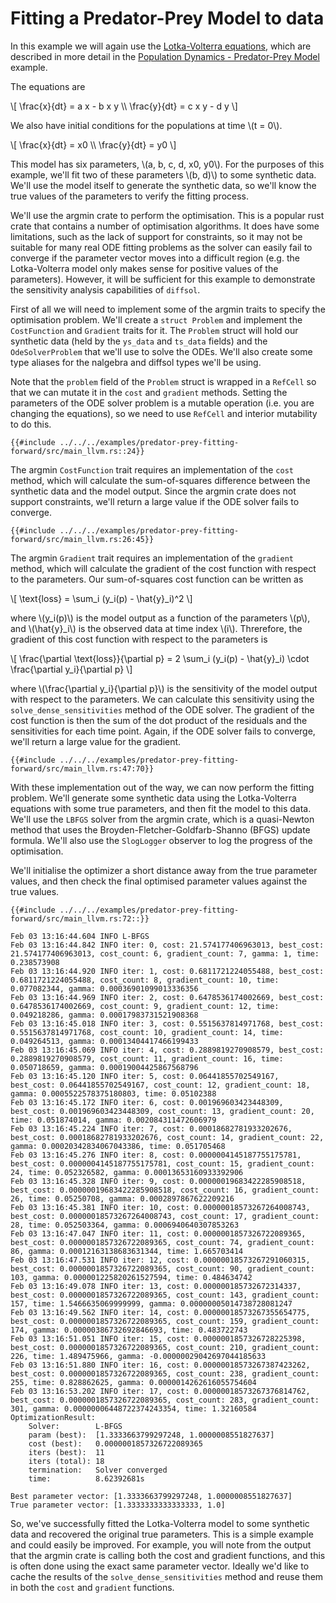 # Fitting a Predator-Prey Model to data

In this example we will again use the [Lotka-Volterra equations](https://en.wikipedia.org/wiki/Lotka%E2%80%93Volterra_equations), which are described in more detail in the [Population Dynamics - Predator-Prey Model](./population_dynamics.md) example. 

The equations are

\\[
\frac{x}{dt} = a x - b x y \\\\
\frac{y}{dt} = c x y - d y
\\]


We also have initial conditions for the populations at time \\(t = 0\\).

\\[
\frac{x}{dt} = x0 \\\\
\frac{y}{dt} = y0
\\]

This model has six parameters, \\(a, b, c, d, x0, y0\\). For the purposes of this example, we'll fit two of these parameters \\(b, d)\\) to some synthetic data. We'll use the model itself to generate the synthetic data, so we'll know the true values of the parameters to verify the fitting process.

We'll use the argmin crate to perform the optimisation. This is a popular rust crate that contains a number of optimisation algorithms. It does have some limitations, such as the lack of support for constraints, so it may not be suitable for many real ODE fitting problems as the solver can easily fail to converge if the parameter vector moves into a difficult region (e.g. the Lotka-Volterra model only makes sense for positive values of the parameters). However, it will be sufficient for this example to demonstrate the sensitivity analysis capabilities of `diffsol`.

First of all we will need to implement some of the argmin traits to specify the optimisation problem. We'll create a `struct Problem` and implement the `CostFunction` and `Gradient` traits for it. The `Problem` struct will hold our synthetic data (held by the `ys_data` and `ts_data` fields) and the `OdeSolverProblem` that we'll use to solve the ODEs. We'll also create some type aliases for the nalgebra and diffsol types we'll be using.

Note that the `problem` field of the `Problem` struct is wrapped in a `RefCell` so that we can mutate it in the `cost` and `gradient` methods. Setting the parameters of the ODE solver problem is a mutable operation (i.e. you are changing the equations), so we need to use `RefCell` and interior mutability to do this.

```rust,ignore
{{#include ../../../examples/predator-prey-fitting-forward/src/main_llvm.rs::24}}
```

The argmin `CostFunction` trait requires an implementation of the `cost` method, which will calculate the sum-of-squares difference between the synthetic data and the model output. Since the argmin crate does not support constraints, we'll return a large value if the ODE solver fails to converge.

```rust,ignore
{{#include ../../../examples/predator-prey-fitting-forward/src/main_llvm.rs:26:45}}
```

The argmin `Gradient` trait requires an implementation of the `gradient` method, which will calculate the gradient of the cost function with respect to the parameters. Our sum-of-squares cost function can be written as

\\[
\text{loss} = \sum_i (y_i(p) - \hat{y}_i)^2
\\]

where \\(y_i(p)\\) is the model output as a function of the parameters \\(p\\), and \\(\hat{y}_i\\) is the observed data at time index \\(i\\). Threrefore, the gradient of this cost function with respect to the parameters is

\\[
\frac{\partial \text{loss}}{\partial p} = 2 \sum_i (y_i(p) - \hat{y}_i) \cdot \frac{\partial y_i}{\partial p}
\\]

where \\(\frac{\partial y_i}{\partial p}\\) is the sensitivity of the model output with respect to the parameters. We can calculate this sensitivity using the `solve_dense_sensitivities` method of the ODE solver. The gradient of the cost function is then the sum of the dot product of the residuals and the sensitivities for each time point. Again, if the ODE solver fails to converge, we'll return a large value for the gradient.

```rust,ignore
{{#include ../../../examples/predator-prey-fitting-forward/src/main_llvm.rs:47:70}}
```

With these implementation out of the way, we can now perform the fitting problem. We'll generate some synthetic data using the Lotka-Volterra equations with some true parameters, and then fit the model to this data. We'll use the `LBFGS` solver from the argmin crate, which is a quasi-Newton method that uses the Broyden-Fletcher-Goldfarb-Shanno (BFGS) update formula. We'll also use the `SlogLogger` observer to log the progress of the optimisation.

We'll initialise the optimizer a short distance away from the true parameter values, and then check the final optimised parameter values against the true values.

```rust,ignore
{{#include ../../../examples/predator-prey-fitting-forward/src/main_llvm.rs:72::}}
```

```
Feb 03 13:16:44.604 INFO L-BFGS
Feb 03 13:16:44.842 INFO iter: 0, cost: 21.574177406963013, best_cost: 21.574177406963013, cost_count: 6, gradient_count: 7, gamma: 1, time: 0.238573908
Feb 03 13:16:44.920 INFO iter: 1, cost: 0.6811721224055488, best_cost: 0.6811721224055488, cost_count: 8, gradient_count: 10, time: 0.077082344, gamma: 0.00036901099013336356
Feb 03 13:16:44.969 INFO iter: 2, cost: 0.6478536174002669, best_cost: 0.6478536174002669, cost_count: 9, gradient_count: 12, time: 0.049218286, gamma: 0.00017983731521908368
Feb 03 13:16:45.018 INFO iter: 3, cost: 0.5515637814971768, best_cost: 0.5515637814971768, cost_count: 10, gradient_count: 14, time: 0.049264513, gamma: 0.00013404417466199433
Feb 03 13:16:45.069 INFO iter: 4, cost: 0.2889819270908579, best_cost: 0.2889819270908579, cost_count: 11, gradient_count: 16, time: 0.050718659, gamma: 0.00019004425867568796
Feb 03 13:16:45.120 INFO iter: 5, cost: 0.06441855702549167, best_cost: 0.06441855702549167, cost_count: 12, gradient_count: 18, gamma: 0.0005522578375180803, time: 0.05102388
Feb 03 13:16:45.172 INFO iter: 6, cost: 0.001969603423448309, best_cost: 0.001969603423448309, cost_count: 13, gradient_count: 20, time: 0.051874014, gamma: 0.002084311472606979
Feb 03 13:16:45.224 INFO iter: 7, cost: 0.00018682781933202676, best_cost: 0.00018682781933202676, cost_count: 14, gradient_count: 22, gamma: 0.00020342834067043386, time: 0.051705468
Feb 03 13:16:45.276 INFO iter: 8, cost: 0.0000004145187755175781, best_cost: 0.0000004145187755175781, cost_count: 15, gradient_count: 24, time: 0.052326582, gamma: 0.00013653160933392906
Feb 03 13:16:45.328 INFO iter: 9, cost: 0.00000019683422285908518, best_cost: 0.00000019683422285908518, cost_count: 16, gradient_count: 26, time: 0.05250708, gamma: 0.0002897867622209216
Feb 03 13:16:45.381 INFO iter: 10, cost: 0.00000018573267264008743, best_cost: 0.00000018573267264008743, cost_count: 17, gradient_count: 28, time: 0.052503364, gamma: 0.0006940640307853263
Feb 03 13:16:47.047 INFO iter: 11, cost: 0.0000001857326722089365, best_cost: 0.0000001857326722089365, cost_count: 74, gradient_count: 86, gamma: 0.00012163138683631344, time: 1.665703414
Feb 03 13:16:47.531 INFO iter: 12, cost: 0.00000018573267291060315, best_cost: 0.0000001857326722089365, cost_count: 90, gradient_count: 103, gamma: 0.000001225820261527594, time: 0.484634742
Feb 03 13:16:49.078 INFO iter: 13, cost: 0.000000185732672314337, best_cost: 0.0000001857326722089365, cost_count: 143, gradient_count: 157, time: 1.5466635069999999, gamma: 0.00000005014738728081247
Feb 03 13:16:49.562 INFO iter: 14, cost: 0.00000018573267355654775, best_cost: 0.0000001857326722089365, cost_count: 159, gradient_count: 174, gamma: 0.00000386732692846693, time: 0.483722743
Feb 03 13:16:51.051 INFO iter: 15, cost: 0.0000001857326728225398, best_cost: 0.0000001857326722089365, cost_count: 210, gradient_count: 226, time: 1.489475966, gamma: -0.00000029042697044185633
Feb 03 13:16:51.880 INFO iter: 16, cost: 0.00000018573267387423262, best_cost: 0.0000001857326722089365, cost_count: 238, gradient_count: 255, time: 0.828862625, gamma: 0.0000014262616055754604
Feb 03 13:16:53.202 INFO iter: 17, cost: 0.00000018573267376814762, best_cost: 0.0000001857326722089365, cost_count: 283, gradient_count: 301, gamma: 0.00000006448722374243354, time: 1.32160584
OptimizationResult:
    Solver:        L-BFGS
    param (best):  [1.3333663799297248, 1.0000008551827637]
    cost (best):   0.0000001857326722089365
    iters (best):  11
    iters (total): 18
    termination:   Solver converged
    time:          8.62392681s

Best parameter vector: [1.3333663799297248, 1.0000008551827637]
True parameter vector: [1.3333333333333333, 1.0]
```

So, we've successfully fitted the Lotka-Volterra model to some synthetic data and recovered the original true parameters. This is a simple example and could easily be improved. For example, you will note from the output that the argmin crate is calling both the cost and gradient functions, and this is often done using the exact same parameter vector. Ideally we'd like to cache the results of the `solve_dense_sensitivities` method and reuse them in both the `cost` and `gradient` functions. 